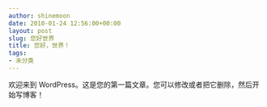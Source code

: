 ```yaml
---
author: shinemoon
date: 2010-01-24 12:56:00+00:00
layout: post
slug: 您好世界
title: 您好，世界！
tags:
- 未分类
---
```


欢迎来到 WordPress。这是您的第一篇文章。您可以修改或者把它删除，然后开始写博客！

